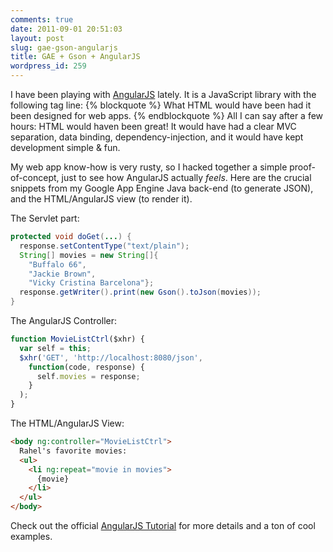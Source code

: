 ```yaml
---
comments: true
date: 2011-09-01 20:51:03
layout: post
slug: gae-gson-angularjs
title: GAE + Gson + AngularJS
wordpress_id: 259
---
```

I have been playing with [AngularJS](http://angularjs.org) lately. It is a JavaScript library with the following tag line:
{% blockquote %}
What HTML would have been had it been designed for web apps.
{% endblockquote %}
All I can say after a few hours: HTML would haven been great! It would have had a clear MVC separation, data binding, dependency-injection, and it would have kept development simple & fun.

My web app know-how is very rusty, so I hacked together a simple proof-of-concept, just to see how AngularJS actually _feels_. Here are the crucial snippets from my Google App Engine Java back-end (to generate JSON), and the HTML/AngularJS view (to render it).

The Servlet part:
``` java
protected void doGet(...) {
  response.setContentType("text/plain");
  String[] movies = new String[]{
    "Buffalo 66",
    "Jackie Brown",
    "Vicky Cristina Barcelona"};
  response.getWriter().print(new Gson().toJson(movies));
}
```
The AngularJS Controller:
``` javascript
function MovieListCtrl($xhr) {
  var self = this;
  $xhr('GET', 'http://localhost:8080/json',
    function(code, response) {
      self.movies = response;
    }
  );
}
```
The HTML/AngularJS View:
``` html
<body ng:controller="MovieListCtrl">
  Rahel's favorite movies:
  <ul>
    <li ng:repeat="movie in movies">
      {movie}
    </li>
  </ul>
</body>
```
Check out the official [AngularJS Tutorial](http://docs.angularjs.org/#!/tutorial) for more details and a ton of cool examples.